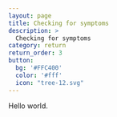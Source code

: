 ```yaml
---
layout: page
title: Checking for symptoms
description: >
  Checking for symptoms
category: return
return_order: 3
button:
  bg: '#FFC400'
  color: '#fff'
  icon: "tree-12.svg"
---
```


Hello world.
